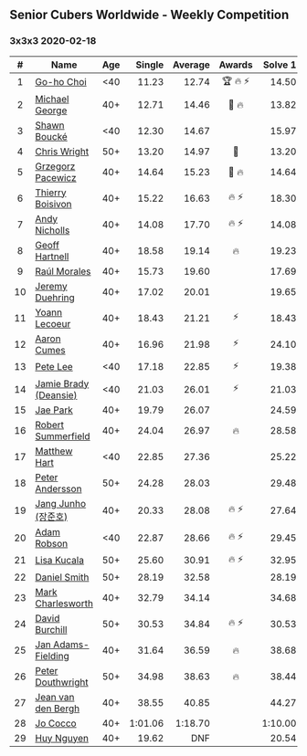 ## Senior Cubers Worldwide - Weekly Competition
### 3x3x3 2020-02-18

| # | Name | Age | Single | Average | Awards | Solve 1 | Solve 2 | Solve 3 | Solve 4 | Solve 5 | Video |
| :--: | -- | :--: | --: | --: | :--: | --: | --: | --: | --: | --: | :-- |
| 1 | [Go-ho Choi](../../persons/go_ho_choi.md) | <40 | 11.23 | 12.74 | 🏆 🔥 ⚡ | 14.50 | 11.23 | 13.15 | 11.53 | 13.54 | [Link](https://www.facebook.com/events/1618332754973681/permalink/1618631721610451/) |
| 2 | [Michael George](../../persons/michael_george.md) | 40+ | 12.71 | 14.46 | 🥇 🔥 | 13.82 | 15.06 | 14.49 | 15.53 | 12.71 | [Link](https://www.facebook.com/events/2558750947697073/permalink/2559747680930733/) |
| 3 | [Shawn Boucké](../../persons/shawn_boucke.md) | <40 | 12.30 | 14.67 |  | 15.97 | 13.10 | 12.30 | 14.93 | 16.33 | [Link](https://www.facebook.com/events/2558750947697073/permalink/2559346840970817/) |
| 4 | [Chris Wright](../../persons/chris_wright.md) | 50+ | 13.20 | 14.97 | 🥈 | 13.20 | 15.88 | 16.35 | 13.38 | 15.64 | [Link](https://www.facebook.com/events/2558750947697073/permalink/2563823887189779/) |
| 5 | [Grzegorz Pacewicz](../../persons/grzegorz_pacewicz.md) | 40+ | 14.64 | 15.23 | 🥉 🔥 | 14.64 | DNF | 15.50 | 15.20 | 14.98 | [Link](https://www.facebook.com/events/2558750947697073/permalink/2559926517579516/) |
| 6 | [Thierry Boisivon](../../persons/thierry_boisivon.md) | 40+ | 15.22 | 16.63 | 🔥 ⚡ | 18.30 | 15.22 | 15.84 | 18.83 | 15.75 | [Link](https://www.facebook.com/events/2558750947697073/permalink/2561495007422667/) |
| 7 | [Andy Nicholls](../../persons/andy_nicholls.md) | 40+ | 14.08 | 17.70 | 🔥 ⚡ | 14.08 | 17.86 | 18.71 | 17.36 | 17.89 | [Link](https://www.facebook.com/events/2558750947697073/permalink/2559165057655662/) |
| 8 | [Geoff Hartnell](../../persons/geoff_hartnell.md) | 40+ | 18.58 | 19.14 | 🔥 | 19.23 | 19.51 | 18.58 | 18.68 | 21.87 | [Link](https://www.facebook.com/events/2558750947697073/permalink/2563272783911556/) |
| 9 | [Raúl Morales](../../persons/raul_morales.md) | 40+ | 15.73 | 19.60 |  | 17.69 | 20.21 | 15.73 | 20.89 | 21.97 | |
| 10 | [Jeremy Duehring](../../persons/jeremy_duehring.md) | 40+ | 17.02 | 20.01 |  | 19.65 | 17.02 | 18.32 | 23.94 | 22.04 | [Link](https://www.facebook.com/events/2558750947697073/permalink/2564295957142572/) |
| 11 | [Yoann Lecoeur](../../persons/yoann_lecoeur.md) | 40+ | 18.43 | 21.21 | ⚡ | 18.43 | 22.57 | 19.43 | 24.53 | 21.62 | [Link](https://www.facebook.com/events/2558750947697073/permalink/2562380344000800/) |
| 12 | [Aaron Cumes](../../persons/aaron_cumes.md) | 40+ | 16.96 | 21.98 | ⚡ | 24.10 | 21.21 | 20.64 | 16.96 | 29.96 | [Link](https://www.facebook.com/events/2558750947697073/permalink/2562158194023015/) |
| 13 | [Pete Lee](../../persons/pete_lee.md) | <40 | 17.18 | 22.85 | ⚡ | 19.38 | 27.29 | 17.18 | 21.89 | 46.02 | [Link](https://www.facebook.com/events/2558750947697073/permalink/2562474693991365/) |
| 14 | [Jamie Brady (Deansie)](../../persons/jamie_brady.md) | <40 | 21.03 | 26.01 | ⚡ | 21.03 | 24.45 | 25.40 | 28.19 | 29.20 | [Link](https://www.facebook.com/events/2558750947697073/permalink/2564590157113152/) |
| 15 | [Jae Park](../../persons/jae_park.md) | 40+ | 19.79 | 26.07 |  | 24.59 | 26.26 | 19.79 | 29.10 | 27.36 | [Link](https://www.facebook.com/events/2558750947697073/permalink/2561762737395894/) |
| 16 | [Robert Summerfield](../../persons/robert_summerfield.md) | 40+ | 24.04 | 26.97 | 🔥 | 28.58 | 24.11 | 24.04 | 34.23 | 28.22 | [Link](https://www.facebook.com/events/2558750947697073/permalink/2559037207668447/) |
| 17 | [Matthew Hart](../../persons/matthew_hart.md) | <40 | 22.85 | 27.36 |  | 25.22 | 28.54 | 22.85 | 28.32 | 37.68 | [Link](https://www.facebook.com/events/2558750947697073/permalink/2562680223970812/) |
| 18 | [Peter Andersson](../../persons/peter_andersson.md) | 50+ | 24.28 | 28.03 |  | 29.48 | 26.59 | 24.28 | 30.77 | 28.01 | [Link](https://www.facebook.com/events/2558750947697073/permalink/2563790660526435/) |
| 19 | [Jang Junho (장준호)](../../persons/jang_junho.md) | 40+ | 20.33 | 28.08 | 🔥 ⚡ | 27.64 | 30.36 | 20.33 | 26.23 | 30.93 | [Link](https://www.facebook.com/events/2558750947697073/permalink/2563702233868611/) |
| 20 | [Adam Robson](../../persons/adam_robson.md) | <40 | 22.87 | 28.66 | 🔥 ⚡ | 29.45 | 28.55 | 30.21 | 22.87 | 27.97 | [Link](https://www.facebook.com/events/2558750947697073/permalink/2562510477321120/) |
| 21 | [Lisa Kucala](../../persons/lisa_kucala.md) | 50+ | 25.60 | 30.91 | 🔥 ⚡ | 32.95 | 30.91 | 25.60 | 29.64 | 32.19 | [Link](https://www.facebook.com/events/2558750947697073/permalink/2561750364063798/) |
| 22 | [Daniel Smith](../../persons/daniel_smith.md) | 50+ | 28.19 | 32.58 |  | 28.19 | 38.52 | 32.45 | 34.63 | 30.67 | [Link](https://www.facebook.com/events/2558750947697073/permalink/2559421874296647/) |
| 23 | [Mark Charlesworth](../../persons/mark_charlesworth.md) | 40+ | 32.79 | 34.14 |  | 34.68 | 33.02 | 32.79 | 41.22 | 34.72 | [Link](https://www.facebook.com/events/2558750947697073/permalink/2562987523940082/) |
| 24 | [David Burchill](../../persons/david_burchill.md) | 50+ | 30.53 | 34.84 | 🔥 ⚡ | 30.53 | 40.62 | 34.77 | 38.55 | 31.20 | [Link](https://www.facebook.com/events/2558750947697073/permalink/2563602730545228/) |
| 25 | [Jan Adams-Fielding](../../persons/jan_adams_fielding.md) | 40+ | 31.64 | 36.59 | 🔥 | 38.68 | 38.11 | 32.97 | 44.39 | 31.64 | [Link](https://www.facebook.com/events/2558750947697073/permalink/2563191537253014/) |
| 26 | [Peter Douthwright](../../persons/peter_douthwright.md) | 50+ | 34.98 | 38.63 | 🔥 | 38.44 | 37.79 | 34.98 | 39.67 | 39.84 | [Link](https://www.facebook.com/events/2558750947697073/permalink/2563798140525687/) |
| 27 | [Jean van den Bergh](../../persons/jean_van_den_bergh.md) | 40+ | 38.55 | 40.85 |  | 44.27 | 43.17 | 38.55 | 39.23 | 40.14 | [Link](https://www.facebook.com/events/2558750947697073/permalink/2564174693821365/) |
| 28 | [Jo Cocco](../../persons/jo_cocco.md) | 40+ | 1:01.06 | 1:18.70 |  | 1:10.00 | 1:40.48 | 1:01.06 | 1:13.34 | 1:32.77 | [Link](https://www.facebook.com/events/2558750947697073/permalink/2563869620518539/) |
| 29 | [Huy Nguyen](../../persons/huy_nguyen.md) | 40+ | 19.62 | DNF |  | 20.54 | 19.62 | 22.31 | DNF | DNF | [Link](https://www.facebook.com/events/2558750947697073/permalink/2564093717162796/) |

<!-- Global site tag (gtag.js) - Google Analytics -->
<script async src="https://www.googletagmanager.com/gtag/js?id=UA-86348435-3"></script>
<script>window.dataLayer = window.dataLayer || []; function gtag() {dataLayer.push(arguments);} gtag('js', new Date()); gtag('config', 'UA-86348435-3');</script>
